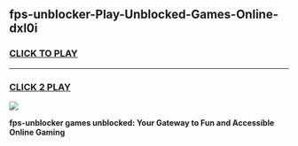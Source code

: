 
## fps-unblocker-Play-Unblocked-Games-Online-dxl0i
<h3>
<a href="https://premium76.site?title=fps-unblocker&ref=25A">CLICK TO PLAY</a></h3>
<hr>

<h3>
<a href="https://premium76.site?title=fps-unblocker&ref=25A">CLICK 2 PLAY</a>
  
</h3>

<a href="https://premium76.site?title=fps-unblocker&ref=25A"><img src="https://clearcache.store/games.png"></a>


**fps-unblocker games unblocked: Your Gateway to Fun and Accessible Online Gaming**
